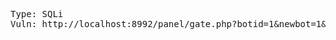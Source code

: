 
<pre>
Type: SQLi
Vuln: http://localhost:8992/panel/gate.php?botid=1&newbot=1&country=AUD&country_code=AUD &ip=10.0.0.1&os=win&cpu=amd&type=mate&cores=1999&version=88.8&net=wlan&admin=narwals&busy=no&lastseen=now

</pre>
